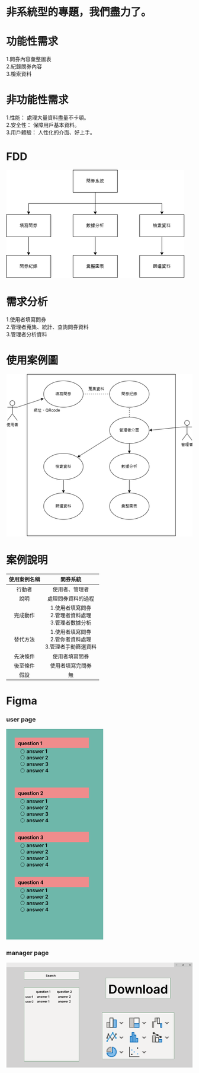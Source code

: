 # 非系統型的專題，我們盡力了。

# 功能性需求
1.問券內容彙整圖表<br>
2.紀錄問券內容<br>
3.檢索資料<br>

# 非功能性需求
1.性能： 處理大量資料盡量不卡頓。<br>
2.安全性： 保障用戶基本資料。<br>
3.用戶體驗： 人性化的介面、好上手。<br>

# FDD
![TEST](img/FDD.png "FDD")


# 需求分析
1.使用者填寫問券<br>
2.管理者蒐集、統計、查詢問券資料<br>
3.管理者分析資料<br>

# 使用案例圖
![TEST](img/UseCase.png "UseCase")

# 案例說明
|使用案例名稱|問券系統|
|:----:|:---:|
|行動者|使用者、管理者|
|說明|處理問券資料的過程|
|完成動作|1.使用者填寫問券<br>2.管理者資料處理<br>3.管理者數據分析|
|替代方法|1.使用者填寫問券<br>2.管你者資料處理<br>3.管理者手動篩選資料|
|先決條件|使用者填寫問券|
|後至條件|使用者填寫完問券|
|假設|無|

# Figma
### user page

<img src="https://github.com/c110118141/Team-10/blob/main/img/user.png?raw=true" width="262" height="568" alt="圖片描述">

### manager page
![TEST](img/manager.png "manager page")
